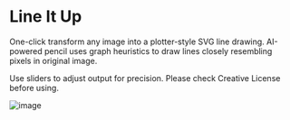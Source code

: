 # Line It Up

One-click transform any image into a plotter-style SVG line drawing. AI-powered pencil uses graph heuristics to draw lines closely resembling pixels in original image.

Use sliders to adjust output for precision. Please check Creative License before using.



![image](https://user-images.githubusercontent.com/63992417/213899392-bb91bcb2-375d-4ceb-9792-653ec6eee883.png)

